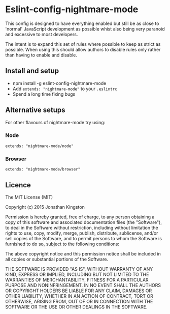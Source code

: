# Eslint-config-nightmare-mode

This config is designed to have everything enabled but still be as close to 'normal' JavaScript development as possible whist also being very paranoid and excessive to most developers.

The intent is to expand this set of rules where possible to keep as strict as possible. When using this should allow authors to disable rules only rather than having to enable and disable.

## Install and setup

* npm install -g eslint-config-nightmare-mode
* Add `extends: "nightmare-mode"` to your `.eslintrc`
* Spend a long time fixing bugs

## Alternative setups

For other flavours of nightmare-mode try using:

### Node
`extends: "nightmare-mode/node"`

### Browser
`extends: "nightmare-mode/browser"`

## Licence

The MIT License (MIT)

Copyright (c) 2015 Jonathan Kingston

Permission is hereby granted, free of charge, to any person obtaining a copy
of this software and associated documentation files (the "Software"), to deal
in the Software without restriction, including without limitation the rights
to use, copy, modify, merge, publish, distribute, sublicense, and/or sell
copies of the Software, and to permit persons to whom the Software is
furnished to do so, subject to the following conditions:

The above copyright notice and this permission notice shall be included in
all copies or substantial portions of the Software.

THE SOFTWARE IS PROVIDED "AS IS", WITHOUT WARRANTY OF ANY KIND, EXPRESS OR
IMPLIED, INCLUDING BUT NOT LIMITED TO THE WARRANTIES OF MERCHANTABILITY,
FITNESS FOR A PARTICULAR PURPOSE AND NONINFRINGEMENT. IN NO EVENT SHALL THE
AUTHORS OR COPYRIGHT HOLDERS BE LIABLE FOR ANY CLAIM, DAMAGES OR OTHER
LIABILITY, WHETHER IN AN ACTION OF CONTRACT, TORT OR OTHERWISE, ARISING FROM,
OUT OF OR IN CONNECTION WITH THE SOFTWARE OR THE USE OR OTHER DEALINGS IN
THE SOFTWARE.
